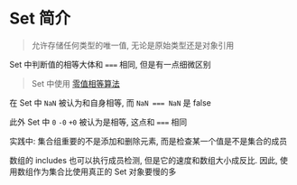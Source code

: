 # Set 简介

> 允许存储任何类型的唯一值, 无论是原始类型还是对象引用

Set 中判断值的相等大体和 `===` 相同, 但是有一点细微区别

> Set 中使用 [零值相等算法](https://developer.mozilla.org/zh-CN/docs/Web/JavaScript/Equality_comparisons_and_sameness#%E9%9B%B6%E5%80%BC%E7%9B%B8%E7%AD%89)

在 Set 中 `NaN` 被认为和自身相等, 而 `NaN === NaN` 是 false

此外 Set 中 `0` `-0` `+0` 被认为是相等, 这点和 `===` 相同

实践中: 集合组重要的不是添加和删除元素, 而是检查某一个值是不是集合的成员

数组的 includes 也可以执行成员检测, 但是它的速度和数组大小成反比. 因此, 使用数组作为集合比使用真正的 Set 对象要慢的多
